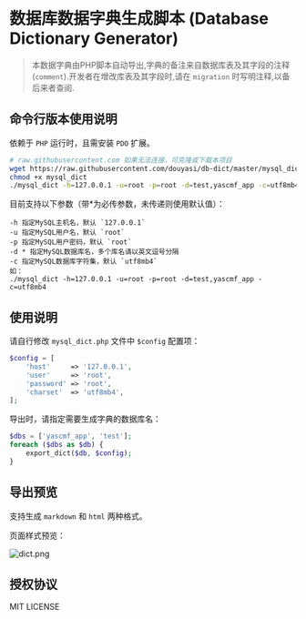 # 数据库数据字典生成脚本 (Database Dictionary Generator)

> 本数据字典由PHP脚本自动导出,字典的备注来自数据库表及其字段的注释(`comment`).开发者在增改库表及其字段时,请在 `migration` 时写明注释,以备后来者查阅.



## 命令行版本使用说明

依赖于 `PHP` 运行时，且需安装 `PDO` 扩展。

```bash
# raw.githubusercontent.com 如果无法连接，可克隆或下载本项目
wget https://raw.githubusercontent.com/douyasi/db-dict/master/mysql_dict
chmod +x mysql_dict
./mysql_dict -h=127.0.0.1 -u=root -p=root -d=test,yascmf_app -c=utf8mb4
```

目前支持以下参数（带*为必传参数，未传递则使用默认值）：

```
-h 指定MySQL主机名，默认 `127.0.0.1`
-u 指定MySQL用户名，默认 `root`
-p 指定MySQL用户密码，默认 `root`
-d * 指定MySQL数据库名，多个库名请以英文逗号分隔
-c 指定MySQL数据库字符集，默认 `utf8mb4`
如：
./mysql_dict -h=127.0.0.1 -u=root -p=root -d=test,yascmf_app -c=utf8mb4
```


## 使用说明

请自行修改 `mysql_dict.php` 文件中 `$config` 配置项：

```php
$config = [
    'host'     => '127.0.0.1',
    'user'     => 'root',
    'password' => 'root',
    'charset'  => 'utf8mb4',
];
```

导出时，请指定需要生成字典的数据库名：

```php
$dbs = ['yascmf_app', 'test'];
foreach ($dbs as $db) {
    export_dict($db, $config);
}
```

## 导出预览

支持生成 `markdown` 和 `html` 两种格式。

页面样式预览：

![dict.png][1]

  [1]: http://douyasi.com/usr/uploads/2017/06/1954673305.png

## 授权协议

MIT LICENSE
